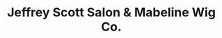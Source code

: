 ---
title: "Jeffrey Scott Salon & Mabeline Wig Co."
url: /cedar-rapids/jeffrey-scott-salon-and-mabeline-wig-co/
shop: beauty
---